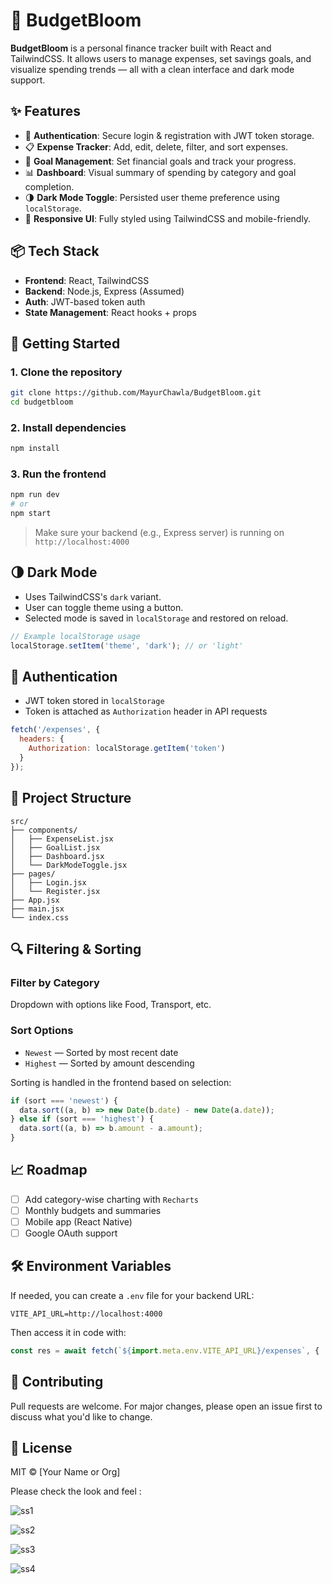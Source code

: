 # 🌸 BudgetBloom

**BudgetBloom** is a personal finance tracker built with React and TailwindCSS. It allows users to manage expenses, set savings goals, and visualize spending trends — all with a clean interface and dark mode support.

## ✨ Features

- 🔐 **Authentication**: Secure login & registration with JWT token storage.
- 📋 **Expense Tracker**: Add, edit, delete, filter, and sort expenses.
- 🎯 **Goal Management**: Set financial goals and track your progress.
- 📊 **Dashboard**: Visual summary of spending by category and goal completion.
- 🌗 **Dark Mode Toggle**: Persisted user theme preference using `localStorage`.
- 🧠 **Responsive UI**: Fully styled using TailwindCSS and mobile-friendly.

## 📦 Tech Stack

- **Frontend**: React, TailwindCSS
- **Backend**: Node.js, Express (Assumed)
- **Auth**: JWT-based token auth
- **State Management**: React hooks + props

## 🚀 Getting Started

### 1. Clone the repository

```bash
git clone https://github.com/MayurChawla/BudgetBloom.git
cd budgetbloom
```

### 2. Install dependencies

```bash
npm install
```

### 3. Run the frontend

```bash
npm run dev
# or
npm start
```

> Make sure your backend (e.g., Express server) is running on `http://localhost:4000`

## 🌗 Dark Mode

- Uses TailwindCSS's `dark` variant.
- User can toggle theme using a button.
- Selected mode is saved in `localStorage` and restored on reload.

```js
// Example localStorage usage
localStorage.setItem('theme', 'dark'); // or 'light'
```

## 🔐 Authentication

- JWT token stored in `localStorage`
- Token is attached as `Authorization` header in API requests

```js
fetch('/expenses', {
  headers: {
    Authorization: localStorage.getItem('token')
  }
});
```

## 📂 Project Structure

```
src/
├── components/
│   ├── ExpenseList.jsx
│   ├── GoalList.jsx
│   ├── Dashboard.jsx
│   └── DarkModeToggle.jsx
├── pages/
│   ├── Login.jsx
│   └── Register.jsx
├── App.jsx
├── main.jsx
└── index.css
```

## 🔍 Filtering & Sorting

### Filter by Category

Dropdown with options like Food, Transport, etc.

### Sort Options

- `Newest` — Sorted by most recent date
- `Highest` — Sorted by amount descending

Sorting is handled in the frontend based on selection:

```js
if (sort === 'newest') {
  data.sort((a, b) => new Date(b.date) - new Date(a.date));
} else if (sort === 'highest') {
  data.sort((a, b) => b.amount - a.amount);
}
```

## 📈 Roadmap

- [ ] Add category-wise charting with `Recharts`
- [ ] Monthly budgets and summaries
- [ ] Mobile app (React Native)
- [ ] Google OAuth support

## 🛠 Environment Variables

If needed, you can create a `.env` file for your backend URL:

```
VITE_API_URL=http://localhost:4000
```

Then access it in code with:

```js
const res = await fetch(`${import.meta.env.VITE_API_URL}/expenses`, { ... });
```

## 🤝 Contributing

Pull requests are welcome. For major changes, please open an issue first to discuss what you'd like to change.

## 📄 License

MIT © [Your Name or Org]


Please check the look and feel :

![ss1](https://github.com/user-attachments/assets/276c4b14-3e15-4dc0-b95d-9865be82b6d4)

![ss2](https://github.com/user-attachments/assets/db992c27-0616-45ea-a6b6-5dbaf117a672)

![ss3](https://github.com/user-attachments/assets/5e7f023c-e964-4eda-a339-ce9ccfb7cffa)

![ss4](https://github.com/user-attachments/assets/230e1b56-e113-41f6-8f11-c0e32e69e64c)

